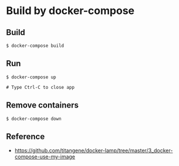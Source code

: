 # Build by docker-compose

## Build
```
$ docker-compose build
```

## Run
```
$ docker-compose up

# Type Ctrl-C to close app
```

## Remove containers
```
$ docker-compose down
```

## Reference
- https://github.com/titangene/docker-lamp/tree/master/3_docker-compose-use-my-image
